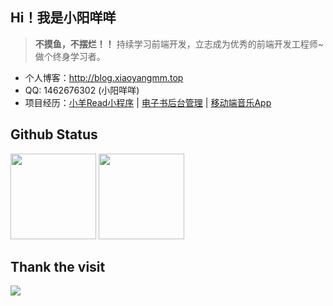 ## Hi！我是小阳咩咩 


> **不摸鱼，不摆烂！！**
持续学习前端开发，立志成为优秀的前端开发工程师~做个终身学习者。

-  个人博客：http://blog.xiaoyangmm.top
-  QQ: 1462676302 (小阳咩咩)
-  项目经历：<a href="https://github.com/Lamb-xy/Mympvue-Read" target="_blank">小羊Read小程序</a> | <a href="https://github.com/Lamb-xy/admin-front-read" target="_blank">电子书后台管理</a> | <a href="https://github.com/Lamb-xy/vue-music" target="_blank">移动端音乐App</a>

## Github Status 

<img align="" height="137px" src="https://github-readme-stats.vercel.app/api?username=wangzhengkang-lcbp&hide_title=true&hide_border=true&show_icons=true&include_all_commits=true&line_height=21&bg_color=0,EC6C6C,FFD479,FFFC79,73FA79&theme=graywhite&locale=cn" />
<img align="" height="137px" src="https://github-readme-stats.vercel.app/api/top-langs/?username=wangzhengkang-lcbp&hide_title=true&hide_border=true&layout=compact&bg_color=0,73FA79,73FDFF,D783FF&theme=graywhite&locale=cn" />


## Thank the visit

![](http://profile-counter.glitch.me/wangzhengkang-lcbp/count.svg)
